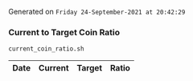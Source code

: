 Generated on `Friday 24-September-2021 at 20:42:29`

### Current to Target Coin Ratio
`current_coin_ratio.sh`

Date|Current|Target|Ratio
---|---|---|---
